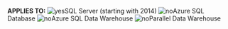 <Token>**APPLIES TO:** ![yes](media/yes.png)SQL Server (starting with 2014) ![no](media/no.png)Azure SQL Database ![no](media/no.png)Azure SQL Data Warehouse ![no](media/no.png)Parallel Data Warehouse </Token>

